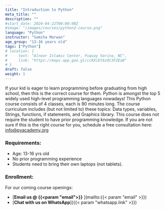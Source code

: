```yaml
---
title: "Introduction to Python"
meta_title: ""
description: ""
#start_date: 2024-04-22T00:00:00Z
#image: "/images/courses/python2-course.png"
language: "Python"
instructor: "Samiha Marwan"
age_group: "13-16 years old"
tags: ["Python"]
# location: {
#     text: "Alnoor Islamic Center, Fuquay Varina, NC",
#     link: "https://maps.app.goo.gl/ccKXiEt6zdC3FZEa8"
# }
draft: false
weight: 1
---
```


If your kid is eager to learn programming before graduating from high school, then this is the correct course for them. Python is amongst the top 5 widely used high-level programming languages nowadays! This Python course consists of 4 classes, each is 90 minutes long. The course curriculum includes (but not limited to) these topics: Data types, variables, Strings, functions, if statements, and Graphics library. This course does not require the student to have prior programming knowledge. If you are not sure if this is the right course for you, schedule a free consultation here: info@pyacademy.org


### Requirements:

- Age: 13-16 yrs old
- No prior programming experience
- Students need to bring their own laptops (not tablets).

### Enrollment:
For our coming course openings:
- [**Email us @ {{<param "email">}}** ](mailto:{{< param "email" >}})
- [**Chat with us on WhatsApp**]({{< param "whatsapp.link" >}})
